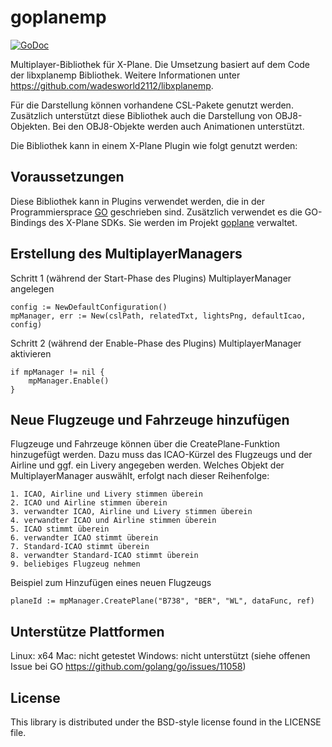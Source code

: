 # goplanemp
[![GoDoc](https://godoc.org/github.com/abieberbach/goplanemp?status.svg)](https://godoc.org/github.com/abieberbach/goplanemp)

Multiplayer-Bibliothek für X-Plane.
Die Umsetzung basiert auf dem Code der libxplanemp Bibliothek.
Weitere Informationen unter https://github.com/wadesworld2112/libxplanemp.

Für die Darstellung können vorhandene CSL-Pakete genutzt werden. Zusätzlich unterstützt diese Bibliothek auch die Darstellung von OBJ8-Objekten.
Bei den OBJ8-Objekte werden auch Animationen unterstützt.

Die Bibliothek kann in einem X-Plane Plugin wie folgt genutzt werden:

## Voraussetzungen

Diese Bibliothek kann in Plugins verwendet werden, die in der Programmiersprace [GO](http://www.golang.org) geschrieben sind.
Zusätzlich verwendet es die GO-Bindings des X-Plane SDKs. Sie werden im Projekt [goplane](https://github.com/abieberbach/goplane) verwaltet.

## Erstellung des MultiplayerManagers

Schritt 1 (während der Start-Phase des Plugins) MultiplayerManager angelegen

```
config := NewDefaultConfiguration()
mpManager, err := New(cslPath, relatedTxt, lightsPng, defaultIcao, config)
```

Schritt 2 (während der Enable-Phase des Plugins) MultiplayerManager aktivieren

```
if mpManager != nil {
	mpManager.Enable()
}
```

## Neue Flugzeuge und Fahrzeuge hinzufügen

Flugzeuge und Fahrzeuge können über die CreatePlane-Funktion hinzugefügt werden. Dazu muss das ICAO-Kürzel des Flugzeugs und der Airline und ggf. ein Livery angegeben werden.
Welches Objekt der MultiplayerManager auswählt, erfolgt nach dieser Reihenfolge:

	1. ICAO, Airline und Livery stimmen überein
	2. ICAO und Airline stimmen überein
	3. verwandter ICAO, Airline und Livery stimmen überein
	4. verwandter ICAO und Airline stimmen überein
	5. ICAO stimmt überein
	6. verwandter ICAO stimmt überein
	7. Standard-ICAO stimmt überein
	8. verwandter Standard-ICAO stimmt überein
	9. beliebiges Flugzeug nehmen

Beispiel zum Hinzufügen eines neuen Flugzeugs

```
planeId := mpManager.CreatePlane("B738", "BER", "WL", dataFunc, ref)
```

## Unterstütze Plattformen

Linux: x64
Mac: nicht getestet
Windows: nicht unterstützt (siehe offenen Issue bei GO https://github.com/golang/go/issues/11058)

## License
This library is distributed under the BSD-style license found in the LICENSE file.
